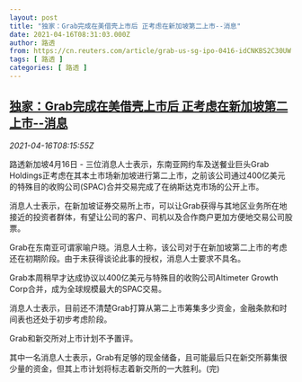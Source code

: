 ```yaml
---
layout: post
title: "独家：Grab完成在美借壳上市后 正考虑在新加坡第二上市--消息"
date: 2021-04-16T08:31:03.000Z
author: 路透
from: https://cn.reuters.com/article/grab-us-sg-ipo-0416-idCNKBS2C30UW
tags: [ 路透 ]
categories: [ 路透 ]
---
```

<!--1618561863000-->
[独家：Grab完成在美借壳上市后 正考虑在新加坡第二上市--消息](https://cn.reuters.com/article/grab-us-sg-ipo-0416-idCNKBS2C30UW)
------

<div>
<div><i>2021-04-16T08:15:55Z</i></div><p>路透新加坡4月16日 - 三位消息人士表示，东南亚网约车及送餐业巨头Grab Holdings正考虑在其本土市场新加坡进行第二上市，之前该公司通过400亿美元的特殊目的收购公司(SPAC)合并交易完成了在纳斯达克市场的公开上市。</p><p>消息人士表示，在新加坡证券交易所上市，可以让Grab获得与其地区业务所在地接近的投资者群体，有望让公司的客户、司机以及合作商户更加方便地交易公司股票。</p><p>Grab在东南亚可谓家喻户晓。消息人士称，该公司对于在新加坡第二上市的考虑还在初期阶段。由于未获得谈论此事的授权，消息人士要求不具名。</p><p>Grab本周稍早才达成协议以400亿美元与特殊目的收购公司Altimeter Growth Corp合并，成为全球规模最大的SPAC交易。</p><p>消息人士表示，目前还不清楚Grab打算从第二上市筹集多少资金，金融条款和时间表也还处于初步考虑阶段。</p><p>Grab和新交所对上市计划不予置评。</p><p>其中一名消息人士表示，Grab有足够的现金储备，且可能最后只在新交所募集很少量的资金，但其上市计划将标志着新交所的一大胜利。(完)</p>
</div>
